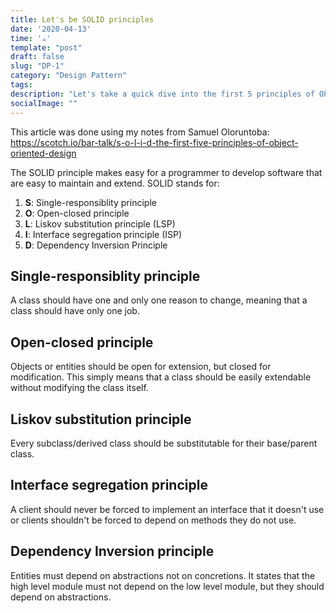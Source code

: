 ```yaml
---
title: Let's be SOLID principles
date: '2020-04-13'
time: '☕️'
template: "post"
draft: false
slug: "DP-1"
category: "Design Pattern"
tags:
description: "Let's take a quick dive into the first 5 principles of Object Oriented Design with Samuel Oloruntoba"
socialImage: ""
---
```


This article was done using my notes from Samuel Oloruntoba: https://scotch.io/bar-talk/s-o-l-i-d-the-first-five-principles-of-object-oriented-design

The SOLID principle makes easy for a programmer to develop software that are easy to maintain and extend. SOLID stands for:
1. **S**: Single-responsiblity principle
2. **O**: Open-closed principle
3. **L**: Liskov substitution principle (LSP)
4. **I**: Interface segregation principle (ISP)
5. **D**: Dependency Inversion Principle

## Single-responsiblity principle

A class should have one and only one reason to change, meaning that a class should have only one job.

## Open-closed principle

Objects or entities should be open for extension, but closed for modification. This simply means that a class should be easily extendable without modifying the class itself. 

## Liskov substitution principle

Every subclass/derived class should be substitutable for their base/parent class. 

## Interface segregation principle

A client should never be forced to implement an interface that it doesn't use or clients shouldn't be forced to depend on methods they do not use.

## Dependency Inversion principle

Entities must depend on abstractions not on concretions. It states that the high level module must not depend on the low level module, but they should depend on abstractions.

